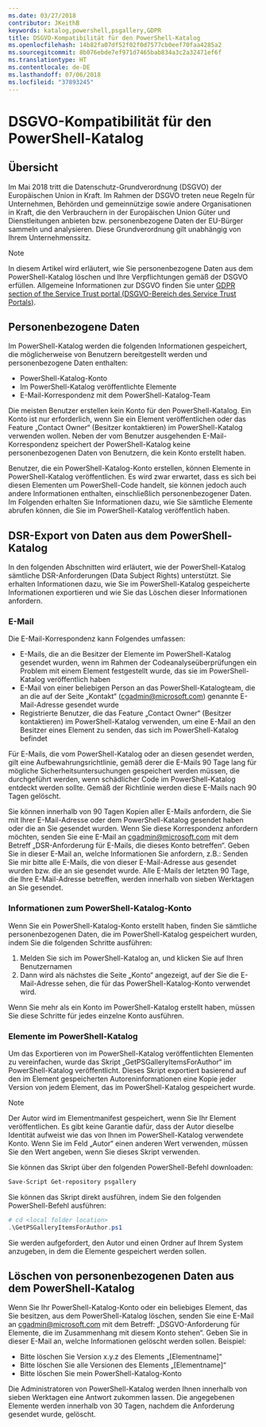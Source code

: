 ```yaml
---
ms.date: 03/27/2018
contributor: JKeithB
keywords: katalog,powershell,psgallery,GDPR
title: DSGVO-Kompatibilität für den PowerShell-Katalog
ms.openlocfilehash: 14b82fa07df52f02f0d7577cb0eef70faa4285a2
ms.sourcegitcommit: 8b076ebde7ef971d7465bab834a3c2a32471ef6f
ms.translationtype: HT
ms.contentlocale: de-DE
ms.lasthandoff: 07/06/2018
ms.locfileid: "37893245"
---
```

# <a name="powershell-gallery-gdpr-compliance"></a>DSGVO-Kompatibilität für den PowerShell-Katalog

## <a name="overview"></a>Übersicht

Im Mai 2018 tritt die Datenschutz-Grundverordnung (DSGVO) der Europäischen Union in Kraft.
Im Rahmen der DSGVO treten neue Regeln für Unternehmen, Behörden und gemeinnützige sowie andere Organisationen in Kraft, die den Verbrauchern in der Europäischen Union Güter und Dienstleitungen anbieten bzw. personenbezogene Daten der EU-Bürger sammeln und analysieren.
Diese Grundverordnung gilt unabhängig von Ihrem Unternehmenssitz.

> [!NOTE]
> In diesem Artikel wird erläutert, wie Sie personenbezogene Daten aus dem PowerShell-Katalog löschen und Ihre Verpflichtungen gemäß der DSGVO erfüllen. Allgemeine Informationen zur DSGVO finden Sie unter [GDPR section of the Service Trust portal (DSGVO-Bereich des Service Trust Portals)](https://servicetrust.microsoft.com/ViewPage/GDPRGetStarted).

## <a name="personally-identifiable-data"></a>Personenbezogene Daten

Im PowerShell-Katalog werden die folgenden Informationen gespeichert, die möglicherweise von Benutzern bereitgestellt werden und personenbezogene Daten enthalten:

- PowerShell-Katalog-Konto
- Im PowerShell-Katalog veröffentlichte Elemente
- E-Mail-Korrespondenz mit dem PowerShell-Katalog-Team

Die meisten Benutzer erstellen kein Konto für den PowerShell-Katalog.
Ein Konto ist nur erforderlich, wenn Sie ein Element veröffentlichen oder das Feature „Contact Owner“ (Besitzer kontaktieren) im PowerShell-Katalog verwenden wollen.
Neben der vom Benutzer ausgehenden E-Mail-Korrespondenz speichert der PowerShell-Katalog keine personenbezogenen Daten von Benutzern, die kein Konto erstellt haben.

Benutzer, die ein PowerShell-Katalog-Konto erstellen, können Elemente in PowerShell-Katalog veröffentlichen.
Es wird zwar erwartet, dass es sich bei diesen Elementen um PowerShell-Code handelt, sie können jedoch auch andere Informationen enthalten, einschließlich personenbezogener Daten.
Im Folgenden erhalten Sie Informationen dazu, wie Sie sämtliche Elemente abrufen können, die Sie im PowerShell-Katalog veröffentlich haben.

## <a name="dsr-export-of-powershell-gallery-data"></a>DSR-Export von Daten aus dem PowerShell-Katalog

In den folgenden Abschnitten wird erläutert, wie der PowerShell-Katalog sämtliche DSR-Anforderungen (Data Subject Rights) unterstützt. Sie erhalten Informationen dazu, wie Sie im PowerShell-Katalog gespeicherte Informationen exportieren und wie Sie das Löschen dieser Informationen anfordern.

### <a name="email"></a>E-Mail

Die E-Mail-Korrespondenz kann Folgendes umfassen:

- E-Mails, die an die Besitzer der Elemente im PowerShell-Katalog gesendet wurden, wenn im Rahmen der Codeanalyseüberprüfungen ein Problem mit einem Element festgestellt wurde, das sie im PowerShell-Katalog veröffentlich haben
- E-Mail von einer beliebigen Person an das PowerShell-Katalogteam, die an die auf der Seite „Kontakt“ ([cgadmin@microsoft.com](mailto:cgadmin@microsoft.com)) genannte E-Mail-Adresse gesendet wurde
- Registrierte Benutzer, die das Feature „Contact Owner“ (Besitzer kontaktieren) im PowerShell-Katalog verwenden, um eine E-Mail an den Besitzer eines Element zu senden, das sich im PowerShell-Katalog befindet

Für E-Mails, die vom PowerShell-Katalog oder an diesen gesendet werden, gilt eine Aufbewahrungsrichtlinie, gemäß derer die E-Mails 90 Tage lang für mögliche Sicherheitsuntersuchungen gespeichert werden müssen, die durchgeführt werden, wenn schädlicher Code im PowerShell-Katalog entdeckt werden sollte.
Gemäß der Richtlinie werden diese E-Mails nach 90 Tagen gelöscht.

Sie können innerhalb von 90 Tagen Kopien aller E-Mails anfordern, die Sie mit Ihrer E-Mail-Adresse oder dem PowerShell-Katalog gesendet haben oder die an Sie gesendet wurden.
Wenn Sie diese Korrespondenz anfordern möchten, senden Sie eine E-Mail an [cgadmin@microsoft.com](mailto:cgadmin@microsoft.com) mit dem Betreff „DSR-Anforderung für E-Mails, die dieses Konto betreffen“.
Geben Sie in dieser E-Mail an, welche Informationen Sie anfordern, z.B.: Senden Sie mir bitte alle E-Mails, die von dieser E-Mail-Adresse aus gesendet wurden bzw. die an sie gesendet wurde. Alle E-Mails der letzten 90 Tage, die Ihre E-Mail-Adresse betreffen, werden innerhalb von sieben Werktagen an Sie gesendet.

### <a name="powershell-gallery-account-information"></a>Informationen zum PowerShell-Katalog-Konto

Wenn Sie ein PowerShell-Katalog-Konto erstellt haben, finden Sie sämtliche personenbezogenen Daten, die im PowerShell-Katalog gespeichert wurden, indem Sie die folgenden Schritte ausführen:

1. Melden Sie sich im PowerShell-Katalog an, und klicken Sie auf Ihren Benutzernamen
2. Dann wird als nächstes die Seite „Konto“ angezeigt, auf der Sie die E-Mail-Adresse sehen, die für das PowerShell-Katalog-Konto verwendet wird.

Wenn Sie mehr als ein Konto im PowerShell-Katalog erstellt haben, müssen Sie diese Schritte für jedes einzelne Konto ausführen.

### <a name="items-in-the-powershell-gallery"></a>Elemente im PowerShell-Katalog

Um das Exportieren von im PowerShell-Katalog veröffentlichten Elementen zu vereinfachen, wurde das Skript „GetPSGalleryItemsForAuthor“ im PowerShell-Katalog veröffentlicht.
Dieses Skript exportiert basierend auf den im Element gespeicherten Autoreninformationen eine Kopie jeder Version von jedem Element, das im PowerShell-Katalog gespeichert wurde.

> [!NOTE]
> Der Autor wird im Elementmanifest gespeichert, wenn Sie Ihr Element veröffentlichen.
> Es gibt keine Garantie dafür, dass der Autor dieselbe Identität aufweist wie das von Ihnen im PowerShell-Katalog verwendete Konto.
> Wenn Sie im Feld „Autor“ einen anderen Wert verwenden, müssen Sie den Wert angeben, wenn Sie dieses Skript verwenden.

Sie können das Skript über den folgenden PowerShell-Befehl downloaden:

```powershell
Save-Script Get-repository psgallery
```

Sie können das Skript direkt ausführen, indem Sie den folgenden PowerShell-Befehl ausführen:

```powershell
# cd <local folder location>
.\GetPSGalleryItemsForAuthor.ps1
```

Sie werden aufgefordert, den Autor und einen Ordner auf Ihrem System anzugeben, in dem die Elemente gespeichert werden sollen.

## <a name="deleting-personal-data-from-the-powershell-gallery"></a>Löschen von personenbezogenen Daten aus dem PowerShell-Katalog

Wenn Sie Ihr PowerShell-Katalog-Konto oder ein beliebiges Element, das Sie besitzen, aus dem PowerShell-Katalog löschen, senden Sie eine E-Mail an cgadmin@microsoft.com mit dem Betreff: „DSGVO-Anforderung für Elemente, die im Zusammenhang mit diesem Konto stehen“.
Geben Sie in dieser E-Mail an, welche Informationen gelöscht werden sollen. Beispiel:

- Bitte löschen Sie Version x.y.z des Elements „[Elementname]“
- Bitte löschen Sie alle Versionen des Elements „[Elementname]“
- Bitte löschen Sie mein PowerShell-Katalog-Konto

Die Administratoren von PowerShell-Katalog werden Ihnen innerhalb von sieben Werktagen eine Antwort zukommen lassen.
Die angegebenen Elemente werden innerhalb von 30 Tagen, nachdem die Anforderung gesendet wurde, gelöscht.